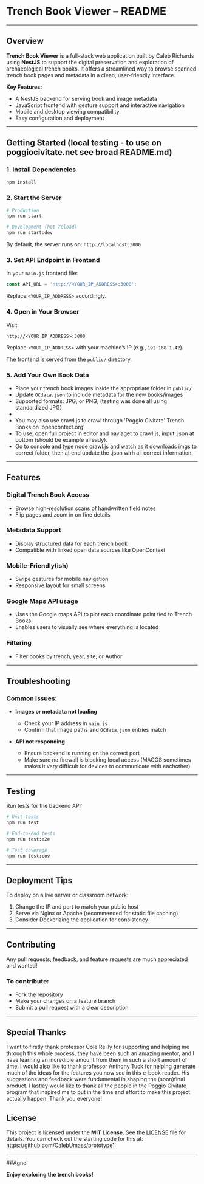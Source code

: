 # Trench Book Viewer – README

---

## Overview

**Trench Book Viewer** is a full-stack web application built by Caleb Richards using **NestJS** to support the digital preservation and exploration of archaeological trench books. It offers a streamlined way to browse scanned trench book pages and metadata in a clean, user-friendly interface.

**Key Features:**

* A NestJS backend for serving book and image metadata
* JavaScript frontend with gesture support and interactive navigation
* Mobile and desktop viewing compatibility
* Easy configuration and deployment

---

## Getting Started (local testing - to use on poggiocivitate.net see broad README.md)

### 1. Install Dependencies

```bash
npm install
```

### 2. Start the Server

```bash
# Production
npm run start

# Development (hot reload)
npm run start:dev
```

By default, the server runs on: `http://localhost:3000`

### 3. Set API Endpoint in Frontend

In your `main.js` frontend file:

```js
const API_URL = 'http://<YOUR_IP_ADDRESS>:3000';
```

Replace `<YOUR_IP_ADDRESS>` accordingly.

### 4. Open in Your Browser

Visit:

```text
http://<YOUR_IP_ADDRESS>:3000
```

Replace `<YOUR_IP_ADDRESS>` with your machine’s IP (e.g., `192.168.1.42`).

The frontend is served from the `public/` directory.

### 5. Add Your Own Book Data

* Place your trench book images inside the appropriate folder in `public/`
* Update `OCdata.json` to include metadata for the new books/images
* Supported formats: JPG, or PNG, (testing was done all using standardized JPG)
* 
* You may also use crawl.js to crawl through 'Poggio Civitate' Trench Books on 'opencontext.org'
* To use, open full project in editor and naviaget to crawl.js, input <url>.json at bottom (should be example already). 
* Go to console and type node crawl.js and watch as it downloads imgs to correct folder, then at end update the .json wirh all correct information.

---

## Features

### Digital Trench Book Access

* Browse high-resolution scans of handwritten field notes
* Flip pages and zoom in on fine details

### Metadata Support

* Display structured data for each trench book
* Compatible with linked open data sources like OpenContext

### Mobile-Friendly(ish)

* Swipe gestures for mobile navigation
* Responsive layout for small screens

### Google Maps API usage

* Uses the Google maps API to plot each coordinate point tied to Trench Books
* Enables users to visually see where everything is located

### Filtering

* Filter books by trench, year, site, or Author

---

## Troubleshooting

### Common Issues:

* **Images or metadata not loading**

  * Check your IP address in `main.js`
  * Confirm that image paths and `OCdata.json` entries match

* **API not responding**

  * Ensure backend is running on the correct port
  * Make sure no firewall is blocking local access (MACOS sometimes makes it very difficult for devices to communicate with eachother)

---

## Testing

Run tests for the backend API:

```bash
# Unit tests
npm run test

# End-to-end tests
npm run test:e2e

# Test coverage
npm run test:cov
```

---

## Deployment Tips

To deploy on a live server or classroom network:

1. Change the IP and port to match your public host
2. Serve via Nginx or Apache (recommended for static file caching)
3. Consider Dockerizing the application for consistency

---

## Contributing

Any pull requests, feedback, and feature requests are much appreciated and wanted!

### To contribute:

* Fork the repository
* Make your changes on a feature branch
* Submit a pull request with a clear description

---

## Special Thanks

I want to firstly thank professor Cole Reilly for supporting and helping me through this whole process, they have been such an
amazing mentor, and I have learning an incredible amount from them in such a short amount of time. I would also like to thank professor Anthony Tuck for helping generate much of the ideas for the features you now see in this e-book reader. His suggestions and feedback were fundumental in shaping the (soon)final product. I lastley would like to thank all the people in the Poggio Civitate program that inspired me to put in the time and effort to make this project actually happen. Thank you everyone!

## License

This project is licensed under the **MIT License**. See the [LICENSE](./LICENSE) file for details.
You can check out the starting code for this at: https://github.com/CalebUmass/prototype1

---

##Agnol

**Enjoy exploring the trench books!**
